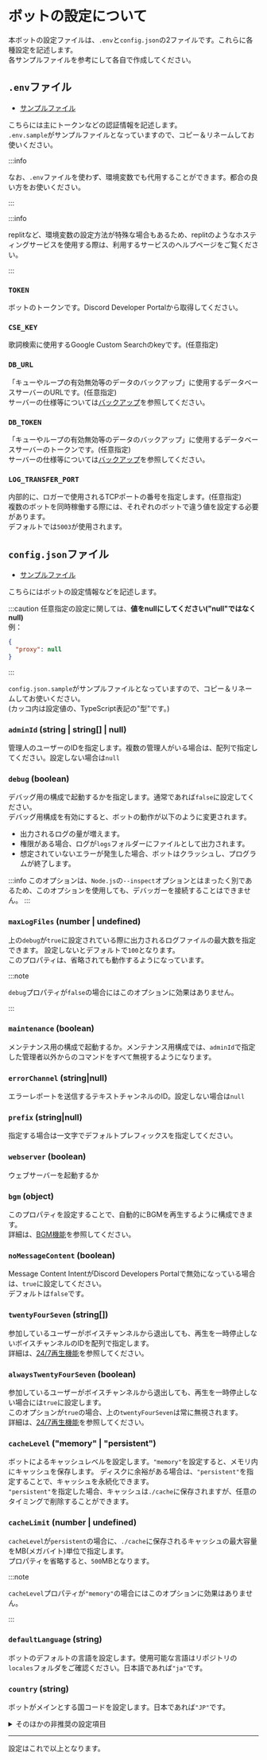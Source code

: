 # ボットの設定について  
本ボットの設定ファイルは、`.env`と`config.json`の2ファイルです。これらに各種設定を記述します。  
各サンプルファイルを参考にして各自で作成してください。

## `.env`ファイル
- [サンプルファイル](https://github.com/mtripg6666tdr/Discord-SimpleMusicBot/blob/master/.env.sample)

こちらには主にトークンなどの認証情報を記述します。  
`.env.sample`がサンプルファイルとなっていますので、コピー＆リネームしてお使いください。  

:::info

なお、`.env`ファイルを使わず、環境変数でも代用することができます。都合の良い方をお使いください。

:::

:::info

replitなど、環境変数の設定方法が特殊な場合もあるため、replitのようなホスティングサービスを使用する際は、利用するサービスのヘルプページをご覧ください。

:::

### `TOKEN`  
  ボットのトークンです。Discord Developer Portalから取得してください。
### `CSE_KEY`  
  歌詞検索に使用するGoogle Custom Searchのkeyです。(任意指定)
### `DB_URL`  
  「キューやループの有効無効等のデータのバックアップ」に使用するデータベースサーバーのURLです。(任意指定)  
  サーバーの仕様等については[バックアップ](../backup/overview.md)を参照してください。
### `DB_TOKEN`
  「キューやループの有効無効等のデータのバックアップ」に使用するデータベースサーバーのトークンです。(任意指定)  
  サーバーの仕様等については[バックアップ](../backup/overview.md)を参照してください。
### `LOG_TRANSFER_PORT`
  内部的に、ロガーで使用されるTCPポートの番号を指定します。(任意指定)  
  複数のボットを同時稼働する際には、それぞれのボットで違う値を設定する必要があります。  
  デフォルトでは`5003`が使用されます。

## `config.json`ファイル
- [サンプルファイル](https://github.com/mtripg6666tdr/Discord-SimpleMusicBot/blob/master/config.json.sample)

こちらにはボットの設定情報などを記述します。  

:::caution
任意指定の設定に関しては、**値をnullにしてください("null"ではなくnull)**  
例：

```json title="config.json"
{
  "proxy": null
}
```
:::

`config.json.sample`がサンプルファイルとなっていますので、コピー＆リネームしてお使いください。  
(カッコ内は設定値の、TypeScript表記の"型"です。)
### `adminId` (string | string[] | null)  
  管理人のユーザーのIDを指定します。複数の管理人がいる場合は、配列で指定してください。設定しない場合は`null`
### `debug` (boolean)  
  デバッグ用の構成で起動するかを指定します。通常であれば`false`に設定してください。  
  デバッグ用構成を有効にすると、ボットの動作が以下のように変更されます。
  - 出力されるログの量が増えます。
  - 権限がある場合、ログが`logs`フォルダーにファイルとして出力されます。
  - 想定されていないエラーが発生した場合、ボットはクラッシュし、プログラムが終了します。

:::info
このオプションは、`Node.js`の`--inspect`オプションとはまったく別であるため、このオプションを使用しても、デバッガーを接続することはできません。
:::

### `maxLogFiles` (number | undefined)
  上の`debug`が`true`に設定されている際に出力されるログファイルの最大数を指定できます。
  設定しないとデフォルトで`100`となります。  
  このプロパティは、省略されても動作するようになっています。

:::note

`debug`プロパティが`false`の場合にはこのオプションに効果はありません。

:::

### `maintenance` (boolean)  
  メンテナンス用の構成で起動するか。メンテナンス用構成では、`adminId`で指定した管理者以外からのコマンドをすべて無視するようになります。

### `errorChannel` (string|null)  
  エラーレポートを送信するテキストチャンネルのID。設定しない場合は`null`

### `prefix` (string|null)  
  指定する場合は一文字でデフォルトプレフィックスを指定してください。  

### `webserver` (boolean)  
  ウェブサーバーを起動するか  

### `bgm` (object)  
  このプロパティを設定することで、自動的にBGMを再生するように構成できます。  
  詳細は、[BGM機能](../feature/bgm)を参照してください。

### `noMessageContent` (boolean)
  Message Content IntentがDiscord Developers Portalで無効になっている場合は、`true`に設定してください。  
  デフォルトは`false`です。  

### `twentyFourSeven` (string[])
  参加しているユーザーがボイスチャンネルから退出しても、再生を一時停止しないボイスチャンネルのIDを配列で指定します。  
  詳細は、[24/7再生機能](../feature/4-247.md)を参照してください。  

### `alwaysTwentyFourSeven` (boolean)
  参加しているユーザーがボイスチャンネルから退出しても、再生を一時停止しない場合には`true`に設定します。  
  このオプションが`true`の場合、上の`twentyFourSeven`は常に無視されます。  
  詳細は、[24/7再生機能](../feature/4-247.md)を参照してください。  

### `cacheLevel` ("memory" | "persistent")
  ボットによるキャッシュレベルを設定します。`"memory"`を設定すると、メモリ内にキャッシュを保存します。
  ディスクに余裕がある場合は、`"persistent"`を指定することで、キャッシュを永続化できます。  
  `"persistent"`を指定した場合、キャッシュは`./cache`に保存されますが、任意のタイミングで削除することができます。

### `cacheLimit` (number | undefined)
  `cacheLevel`が`persistent`の場合に、`./cache`に保存されるキャッシュの最大容量をMB(メガバイト)単位で指定します。  
  プロパティを省略すると、`500`MBとなります。

:::note

`cacheLevel`プロパティが`"memory"`の場合にはこのオプションに効果はありません。

:::

### `defaultLanguage` (string)
  ボットのデフォルトの言語を設定します。使用可能な言語はリポジトリの`locales`フォルダをご確認ください。日本語であれば`"ja"`です。

### `country` (string)
  ボットがメインとする国コードを設定します。日本であれば`"JP"`です。

<details>
<summary>そのほかの非推奨の設定項目</summary>

:::danger
これらの設定は現在非推奨です。将来のリリースで完全に削除される可能性があります。
:::

### `proxy` (string|null)  
(v4.1から非推奨)
  プロキシを使用する場合はそのURL。設定しない場合は`null`

:::note
一部の音楽ソースの取得に使用されます。
:::

</details>


---

設定はこれで以上となります。
